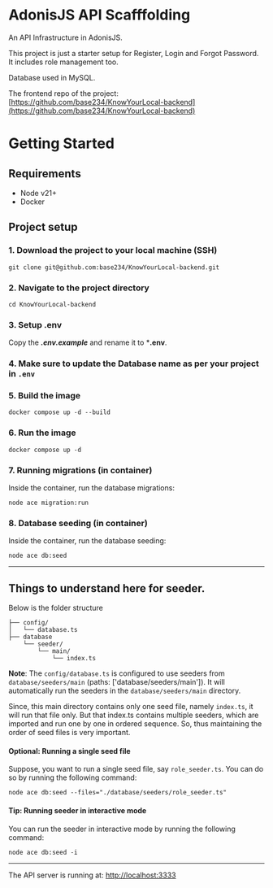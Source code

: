 # AdonisJS API Scafffolding

An API Infrastructure in AdonisJS.

This project is just a starter setup for Register, Login and Forgot Password. It includes role management too.

Database used in MySQL.

The frontend repo of the project: [https://github.com/base234/KnowYourLocal-backend](https://github.com/base234/KnowYourLocal-backend)

# Getting Started
## Requirements

- Node v21+
- Docker

## Project setup
### 1. Download the project to your local machine (SSH)
```
git clone git@github.com:base234/KnowYourLocal-backend.git
```

### 2. Navigate to the project directory
```
cd KnowYourLocal-backend
```

### 3. Setup .env
Copy the ***.env.example*** and rename it to ***.env**.

### 4. Make sure to update the Database name as per your project in `.env`

### 5. Build the image
```
docker compose up -d --build
```

### 6. Run the image
```
docker compose up -d
```

### 7. Running migrations (in container)
Inside the container, run the database migrations:
```
node ace migration:run
```

### 8. Database seeding (in container)
Inside the container, run the database seeding:
```
node ace db:seed
```

---
## Things to understand here for seeder.

Below is the folder structure
```
├── config/
│   └── database.ts
├── database
    └── seeder/
        └── main/
            └── index.ts
```

**Note**: The ```config/database.ts``` is configured to use seeders from ```database/seeders/main``` (paths: ['database/seeders/main']). It will automatically run the seeders in the ```database/seeders/main``` directory.

Since, this main directory contains only one seed file, namely ```index.ts```, it will run that file only. But that index.ts contains multiple seeders, which are imported and run one by one in ordered sequence. So, thus maintaining the order of seed files is very important.

#### Optional: Running a single seed file
Suppose, you want to run a single seed file, say ```role_seeder.ts```. You can do so by running the following command:
```
node ace db:seed --files="./database/seeders/role_seeder.ts"
```

#### Tip: Running seeder in interactive mode
You can run the seeder in interactive mode by running the following command:
```
node ace db:seed -i
```
---

The API server is running at: [http://localhost:3333](http://localhost:3333)
